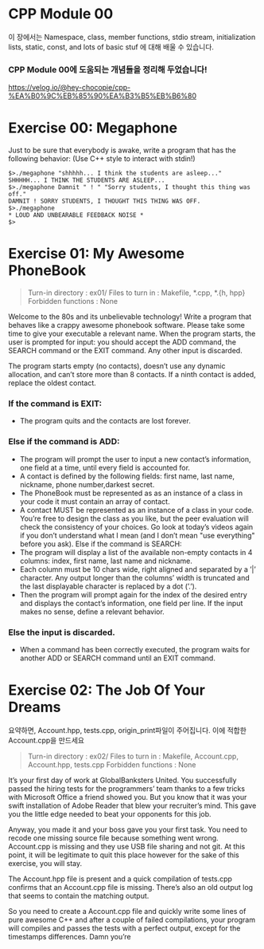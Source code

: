 # CPP Module 00
이 장에서는 Namespace, class, member functions, stdio stream, initialization lists, static, const, and lots of basic stuf 에 대해 배울 수 있습니다.

### CPP Module 00에 도움되는 개념들을 정리해 두었습니다!
https://velog.io/@hey-chocopie/cpp-%EA%B0%9C%EB%85%90%EA%B3%B5%EB%B6%80

# Exercise 00: Megaphone

Just to be sure that everybody is awake, write a program that has the following
behavior:
(Use C++ style to interact with stdin!)

```
$>./megaphone "shhhhh... I think the students are asleep..."
SHHHHH... I THINK THE STUDENTS ARE ASLEEP...
$>./megaphone Damnit " ! " "Sorry students, I thought this thing was off."
DAMNIT ! SORRY STUDENTS, I THOUGHT THIS THING WAS OFF.
$>./megaphone
* LOUD AND UNBEARABLE FEEDBACK NOISE *
$>
```

# Exercise 01: My Awesome PhoneBook
>Turn-in directory : ex01/
Files to turn in : Makefile, *.cpp, *.{h, hpp}
Forbidden functions : None

Welcome to the 80s and its unbelievable technology! Write a program that behaves
like a crappy awesome phonebook software. Please take some time to give your executable a relevant name. When the program starts, the user is prompted for input: you
should accept the ADD command, the SEARCH command or the EXIT command. Any other
input is discarded.

The program starts empty (no contacts), doesn’t use any dynamic allocation, and
can’t store more than 8 contacts. If a ninth contact is added, replace the oldest contact.

### If the command is EXIT:
* The program quits and the contacts are lost forever.

### Else if the command is ADD:
* The program will prompt the user to input a new contact’s information, one field at a time, until every field is accounted for.
* A contact is defined by the following fields: first name, last name, nickname,
phone number,darkest secret.
* The PhoneBook must be represented as as an instance of a class in your code it must contain an array of contact.
* A contact MUST be represented as an instance of a class in your code. You’re free to design the class as you like, but the peer evaluation will check the consistency of your choices. Go look at today’s videos again if you don’t understand what I mean (and I don’t mean "use everything" before you ask).
Else if the command is SEARCH:
* The program will display a list of the available non-empty contacts in 4 columns: index, first name, last name and nickname.
* Each column must be 10 chars wide, right aligned and separated by a ’|’ character. Any output longer than the columns’ width is truncated and the last displayable character is replaced by a dot (’.’).
* Then the program will prompt again for the index of the desired entry and displays the contact’s information, one field per line. If the input makes no sense, define a relevant behavior.
### Else the input is discarded.
* When a command has been correctly executed, the program waits for another ADD or SEARCH command until an EXIT command.

# Exercise 02: The Job Of Your Dreams
요약하면, Account.hpp, tests.cpp, origin_print파일이 주어집니다.
이에 적합한 Account.cpp을 만드세요

>Turn-in directory : ex02/
Files to turn in : Makefile, Account.cpp, Account.hpp, tests.cpp
Forbidden functions : None

It’s your first day of work at GlobalBanksters United. You successfully passed the
hiring tests for the programmers’ team thanks to a few tricks with Microsoft Office
a friend showed you. But you know that it was your swift installation of Adobe Reader
that blew your recruiter’s mind. This gave you the little edge needed to beat your opponents for this job.

Anyway, you made it and your boss gave you your first task. You need to recode one
missing source file because something went wrong. Account.cpp is missing and they use
USB file sharing and not git.
At this point, it will be legitimate to quit this place however for the sake of this
exercise, you will stay.

The Account.hpp file is present and a quick compilation of tests.cpp confirms that
an Account.cpp file is missing. There’s also an old output log that seems to contain the
matching output.

So you need to create a Account.cpp file and quickly write some lines of pure awesome
C++ and after a couple of failed compilations, your program will compiles and passes the
tests with a perfect output, except for the timestamps differences. Damn you’re

